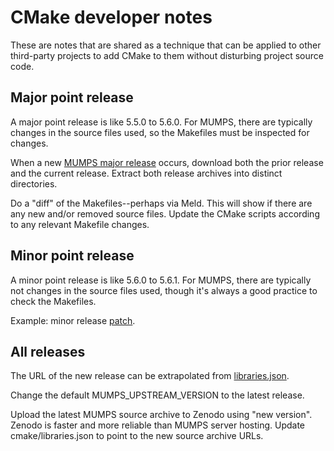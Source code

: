 # CMake developer notes

These are notes that are shared as a technique that can be applied to other third-party projects to add CMake to them without disturbing project source code.

## Major point release

A major point release is like 5.5.0 to 5.6.0.
For MUMPS, there are typically changes in the source files used, so the Makefiles must be inspected for changes.

When a new
[MUMPS major release](https://mumps-solver.org/index.php?page=dwnld#cl)
occurs, download both the prior release and the current release.
Extract both release archives into distinct directories.

Do a "diff" of the Makefiles--perhaps via Meld.
This will show if there are any new and/or removed source files.
Update the CMake scripts according to any relevant Makefile changes.

## Minor point release

A minor point release is like 5.6.0 to 5.6.1.
For MUMPS, there are typically not changes in the source files used, though it's always a good practice to check the Makefiles.

Example: minor release
[patch](https://github.com/scivision/mumps/commit/c12584665024737f177d831256c6fb891104b133).

## All releases

The URL of the new release can be extrapolated from
[libraries.json](./cmake/libraries.json).

Change the default MUMPS_UPSTREAM_VERSION to the latest release.

Upload the latest MUMPS source archive to Zenodo using "new version".
Zenodo is faster and more reliable than MUMPS server hosting.
Update cmake/libraries.json to point to the new source archive URLs.

